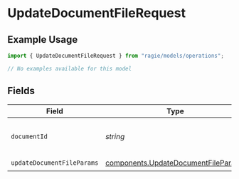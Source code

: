# UpdateDocumentFileRequest

## Example Usage

```typescript
import { UpdateDocumentFileRequest } from "ragie/models/operations";

// No examples available for this model
```

## Fields

| Field                                                                                      | Type                                                                                       | Required                                                                                   | Description                                                                                | Example                                                                                    |
| ------------------------------------------------------------------------------------------ | ------------------------------------------------------------------------------------------ | ------------------------------------------------------------------------------------------ | ------------------------------------------------------------------------------------------ | ------------------------------------------------------------------------------------------ |
| `documentId`                                                                               | *string*                                                                                   | :heavy_check_mark:                                                                         | The id of the document.                                                                    | 00000000-0000-0000-0000-000000000000                                                       |
| `updateDocumentFileParams`                                                                 | [components.UpdateDocumentFileParams](../../models/components/updatedocumentfileparams.md) | :heavy_check_mark:                                                                         | N/A                                                                                        |                                                                                            |